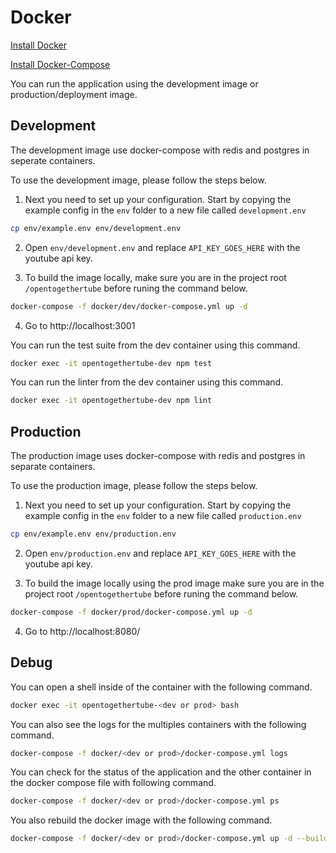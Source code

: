 # Docker

[Install Docker](https://docs.docker.com/install/)

[Install Docker-Compose](https://docs.docker.com/compose/install/)

You can run the application using the development image or production/deployment image.

## Development

The development image use docker-compose with redis and postgres in seperate containers.

To use the development image, please follow the steps below.

1. Next you need to set up your configuration. Start by copying the example
   config in the `env` folder to a new file called `development.env`

```bash
cp env/example.env env/development.env
```

2. Open `env/development.env` and replace `API_KEY_GOES_HERE` with the youtube api key.

3. To build the image locally, make sure you are in the project root `/opentogethertube`
   before runing the command below.

```bash
docker-compose -f docker/dev/docker-compose.yml up -d
```

4. Go to http://localhost:3001

You can run the test suite from the dev container using this command.

```bash
docker exec -it opentogethertube-dev npm test
```

You can run the linter from the dev container using this command.

```bash
docker exec -it opentogethertube-dev npm lint
```

## Production

The production image uses docker-compose with redis and postgres in separate containers.

To use the production image, please follow the steps below.

1. Next you need to set up your configuration. Start by copying the example
   config in the `env` folder to a new file called `production.env`

```bash
cp env/example.env env/production.env
```

2. Open `env/production.env` and replace `API_KEY_GOES_HERE` with the youtube api key.

3. To build the image locally using the prod image make sure you are in the project root `/opentogethertube`
   before runing the command below.

```bash
docker-compose -f docker/prod/docker-compose.yml up -d
```

4. Go to http://localhost:8080/

## Debug

You can open a shell inside of the container with the following command.

```bash
docker exec -it opentogethertube-<dev or prod> bash
```

You can also see the logs for the multiples containers with the following command.

```bash
docker-compose -f docker/<dev or prod>/docker-compose.yml logs
```

You can check for the status of the application and the other container in the docker compose file with following command.

```bash
docker-compose -f docker/<dev or prod>/docker-compose.yml ps
```

You also rebuild the docker image with the following command.

```bash
docker-compose -f docker/<dev or prod>/docker-compose.yml up -d --build
```